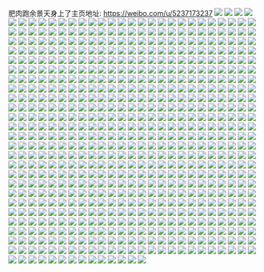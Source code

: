 肥肉跑余景天身上了主页地址: https://weibo.com/u/5237173237 
![](https://wx4.sinaimg.cn/mw2000/005IqE05gy1h962m0ksfaj30n01ds7bf.jpg) 
![](https://wx4.sinaimg.cn/mw2000/005IqE05gy1h95q4abcdwj30n01dse81.jpg) 
![](https://wx4.sinaimg.cn/mw2000/005IqE05gy1h8z5mbhgyzj30us0imdi7.jpg) 
![](https://wx4.sinaimg.cn/mw2000/005IqE05gy1h8z5mavzhej30n01ds41q.jpg) 
![](https://wx4.sinaimg.cn/mw2000/005IqE05gy1h8z5mch5tmj30n01dswia.jpg) 
![](https://wx4.sinaimg.cn/mw2000/005IqE05gy1h8z5mddp4hj30n01dsq70.jpg) 
![](https://wx4.sinaimg.cn/mw2000/005IqE05gy1h8z5mehazcj30n01dsaea.jpg) 
![](https://wx4.sinaimg.cn/mw2000/005IqE05gy1h8z5mfizbdj30n01dsgp7.jpg) 
![](https://wx4.sinaimg.cn/mw2000/005IqE05gy1h8wqgi71gtj30u0140qc7.jpg) 
![](https://wx4.sinaimg.cn/mw2000/005IqE05gy1h8q4qsxu5xj30j40j4abn.jpg) 
![](https://wx4.sinaimg.cn/mw2000/005IqE05gy1h8olam1211j30u019043o.jpg) 
![](https://wx4.sinaimg.cn/mw2000/005IqE05gy1h8olao5l5mj30u0190jxh.jpg) 
![](https://wx4.sinaimg.cn/mw2000/005IqE05gy1h8olamneq1j30u0190442.jpg) 
![](https://wx4.sinaimg.cn/mw2000/005IqE05gy1h8olanf5mdj30u0140dpk.jpg) 
![](https://wx4.sinaimg.cn/mw2000/005IqE05gy1h8old4x06mj31400u0qa3.jpg) 
![](https://wx4.sinaimg.cn/mw2000/005IqE05gy1h8old30malj30u0140wjx.jpg) 
![](https://wx4.sinaimg.cn/mw2000/005IqE05gy1h8old2dhyjj30u0140wl0.jpg) 
![](https://wx4.sinaimg.cn/mw2000/005IqE05gy1h8old3qviij30u0140agf.jpg) 
![](https://wx4.sinaimg.cn/mw2000/005IqE05gy1h7r9lqzg39j30n01dsq9t.jpg) 
![](https://wx4.sinaimg.cn/mw2000/005IqE05gy1h7r9luls2ej30n01dsdmk.jpg) 
![](https://wx4.sinaimg.cn/mw2000/005IqE05gy1h7r9lya5hpj30n01dswld.jpg) 
![](https://wx4.sinaimg.cn/mw2000/005IqE05gy1h7poriaqndj30tu0unjy2.jpg) 
![](https://wx4.sinaimg.cn/mw2000/005IqE05gy1h7amt7phwzj30tz0tzdk6.jpg) 
![](https://wx4.sinaimg.cn/mw2000/005IqE05gy1h7amt8eekaj30u0140dls.jpg) 
![](https://wx4.sinaimg.cn/mw2000/005IqE05gy1h79rz19fhzj31910u0tgy.jpg) 
![](https://wx4.sinaimg.cn/mw2000/005IqE05gy1h79rziqm8cj30u0191n51.jpg) 
![](https://wx4.sinaimg.cn/mw2000/005IqE05gy1h79rzi05ocj30u0191agz.jpg) 
![](https://wx4.sinaimg.cn/mw2000/005IqE05gy1h758qgk460j30fx0ij43j.jpg) 
![](https://wx4.sinaimg.cn/mw2000/005IqE05gy1h6p5q989qwj32bc3344qq.jpg) 
![](https://wx4.sinaimg.cn/mw2000/005IqE05gy1h6p5qbfpnyj32bc334kjo.jpg) 
![](https://wx4.sinaimg.cn/mw2000/005IqE05gy1h6p5qnbfbmj32bc3347wi.jpg) 
![](https://wx4.sinaimg.cn/mw2000/005IqE05gy1h6mrw9l82dj31400u0n3s.jpg) 
![](https://wx4.sinaimg.cn/mw2000/005IqE05gy1h6mrwa8h96j30u0140agr.jpg) 
![](https://wx4.sinaimg.cn/mw2000/005IqE05gy1h6kif518mjj30mz14ktew.jpg) 
![](https://wx4.sinaimg.cn/mw2000/005IqE05gy1h6kigm9w1bj30mz1440z5.jpg) 
![](https://wx4.sinaimg.cn/mw2000/005IqE05gy1h6kik9fe0oj30mi154gsu.jpg) 
![](https://wx4.sinaimg.cn/mw2000/005IqE05gy1h6kie7rdw5j30n016o41d.jpg) 
![](https://wx4.sinaimg.cn/mw2000/005IqE05gy1h6kifu56yqj30mu13mdlx.jpg) 
![](https://wx4.sinaimg.cn/mw2000/005IqE05gy1h6kif3r73oj30n0144tes.jpg) 
![](https://wx4.sinaimg.cn/mw2000/005IqE05gy1h6kifv3nm4j30mz13ztew.jpg) 
![](https://wx4.sinaimg.cn/mw2000/005IqE05gy1h6kif5rvgzj30mx1577ag.jpg) 
![](https://wx4.sinaimg.cn/mw2000/005IqE05gy1h6kif6ytg1j30mz0nr77l.jpg) 
![](https://wx4.sinaimg.cn/mw2000/005IqE05gy1h6kif7mosrj30mz16pgs0.jpg) 
![](https://wx4.sinaimg.cn/mw2000/005IqE05gy1h6jbac5cbnj30u0140gw6.jpg) 
![](https://wx4.sinaimg.cn/mw2000/005IqE05gy1h6jbacrowij30c80jpq61.jpg) 
![](https://wx4.sinaimg.cn/mw2000/005IqE05gy1h61qi6l1h6j30u0140dmm.jpg) 
![](https://wx4.sinaimg.cn/mw2000/005IqE05gy1h61qi8igp6j30u0140wpq.jpg) 
![](https://wx4.sinaimg.cn/mw2000/005IqE05gy1h61qi5yd8jj30u01407fr.jpg) 
![](https://wx4.sinaimg.cn/mw2000/005IqE05gy1h61qi7a30bj30u01407bo.jpg) 
![](https://wx4.sinaimg.cn/mw2000/005IqE05gy1h61qi7pkyvj30g50liq4s.jpg) 
![](https://wx4.sinaimg.cn/mw2000/005IqE05gy1h61qi9ccrwj30u0140wr8.jpg) 
![](https://wx4.sinaimg.cn/mw2000/005IqE05gy1h4bjo549mlj32c0340b2b.jpg) 
![](https://wx4.sinaimg.cn/mw2000/005IqE05gy1h4bjo8t9kgj33402c0u0z.jpg) 
![](https://wx4.sinaimg.cn/mw2000/005IqE05gy1h4bjoc5arfj31sc2dskjl.jpg) 
![](https://wx4.sinaimg.cn/mw2000/005IqE05gy1h4bjogwpmij32c033zkjo.jpg) 
![](https://wx4.sinaimg.cn/mw2000/005IqE05gy1h4bjok57udj32c0340x6q.jpg) 
![](https://wx4.sinaimg.cn/mw2000/005IqE05gy1h4bk5vq0crj31kw2dehdw.jpg) 
![](https://wx4.sinaimg.cn/mw2000/005IqE05gy1h4bk6a28u8j31sc2ds7wi.jpg) 
![](https://wx4.sinaimg.cn/mw2000/005IqE05gy1h4bk6h7c1ej31be0zkqav.jpg) 
![](https://wx4.sinaimg.cn/mw2000/005IqE05gy1h4bk6hui39j31be0zkq6r.jpg) 
![](https://wx4.sinaimg.cn/mw2000/005IqE05gy1h4bk6jz29vj31be0zkk27.jpg) 
![](https://wx4.sinaimg.cn/mw2000/005IqE05gy1h44i8uwcgfj31qr35shdv.jpg) 
![](https://wx4.sinaimg.cn/mw2000/005IqE05gy1h44i8ymfnej32c0340u0y.jpg) 
![](https://wx4.sinaimg.cn/mw2000/005IqE05gy1h3xq6pezr2j30u0140qbp.jpg) 
![](https://wx4.sinaimg.cn/mw2000/005IqE05gy1h3x5qi1ik8j30n01ds7c7.jpg) 
![](https://wx4.sinaimg.cn/mw2000/005IqE05gy1h3lpnuovjsj30u01407dv.jpg) 
![](https://wx4.sinaimg.cn/mw2000/005IqE05gy1h3lpli4dlcj30u00u0qah.jpg) 
![](https://wx4.sinaimg.cn/mw2000/005IqE05gy1h3lnrlmurnj31400u0gyo.jpg) 
![](https://wx4.sinaimg.cn/mw2000/005IqE05gy1h3h3h627xjj30u0140al4.jpg) 
![](https://wx4.sinaimg.cn/mw2000/005IqE05gy1h1gn01bm5sj30u0140qbf.jpg) 
![](https://wx4.sinaimg.cn/mw2000/005IqE05gy1h1c0s0mzacj30u0190tki.jpg) 
![](https://wx4.sinaimg.cn/mw2000/005IqE05gy1gzu3mbi3joj30u0190jyw.jpg) 
![](https://wx4.sinaimg.cn/mw2000/005IqE05gy1gzu3mcca4oj30u0190wn6.jpg) 
![](https://wx4.sinaimg.cn/mw2000/005IqE05gy1gzohj3hjcfj30u0140wmh.jpg) 
![](https://wx4.sinaimg.cn/mw2000/005IqE05gy1gzk95uznyaj30u0140k4z.jpg) 
![](https://wx4.sinaimg.cn/mw2000/005IqE05gy1gzk95svaocj30u01407ad.jpg) 
![](https://wx4.sinaimg.cn/mw2000/005IqE05gy1gzk95wc9cxj30u014016m.jpg) 
![](https://wx4.sinaimg.cn/mw2000/005IqE05gy1gzk95y4704j30u0140k7c.jpg) 
![](https://wx4.sinaimg.cn/mw2000/005IqE05gy1gxqii6jrdyj30u01hc11d.jpg) 
![](https://wx4.sinaimg.cn/mw2000/005IqE05gy1gxqihkxm74j30u01hctfd.jpg) 
![](https://wx4.sinaimg.cn/mw2000/005IqE05gy1gxqihk1aaoj30u00u0gob.jpg) 
![](https://wx4.sinaimg.cn/mw2000/005IqE05gy1gxqihm9fvzj30u00u00yx.jpg) 
![](https://wx4.sinaimg.cn/mw2000/005IqE05gy1gxqihotybxj30u00u0wkq.jpg) 
![](https://wx4.sinaimg.cn/mw2000/005IqE05gy1gxqihq6pu3j30u00u0jxu.jpg) 
![](https://wx4.sinaimg.cn/mw2000/005IqE05gy1gxqii29ywvj30u00u044p.jpg) 
![](https://wx4.sinaimg.cn/mw2000/005IqE05gy1gxigzvesyzj318w0u00yq.jpg) 
![](https://wx4.sinaimg.cn/mw2000/005IqE05gy1gxigzuvzimj318w0u00yw.jpg) 
![](https://wx4.sinaimg.cn/mw2000/005IqE05gy1gxih0ti1d0j318w0u079w.jpg) 
![](https://wx4.sinaimg.cn/mw2000/005IqE05gy1gwlmdgrp5jj30u0191jxq.jpg) 
![](https://wx4.sinaimg.cn/mw2000/005IqE05gy1gwlmditn2oj30u0191tg2.jpg) 
![](https://wx4.sinaimg.cn/mw2000/005IqE05gy1gwlmdhuqluj30u01917bx.jpg) 
![](https://wx4.sinaimg.cn/mw2000/005IqE05gy1gwlmdjq7ddj30u0191466.jpg) 
![](https://wx4.sinaimg.cn/mw2000/005IqE05gy1gvpgtbtv5vj60u0140n9r02.jpg) 
![](https://wx4.sinaimg.cn/mw2000/005IqE05gy1gvpgtdjuxkj60pq16uaeh02.jpg) 
![](https://wx4.sinaimg.cn/mw2000/005IqE05gy1gvog8840thj60u01hc47502.jpg) 
![](https://wx4.sinaimg.cn/mw2000/005IqE05gy1gvog87a80vj60u01o048g02.jpg) 
![](https://wx4.sinaimg.cn/mw2000/005IqE05gy1gvir9hy0jzj60u01hdk2d02.jpg) 
![](https://wx4.sinaimg.cn/mw2000/005IqE05gy1gvir9lc7v5j61910u0wn102.jpg) 
![](https://wx4.sinaimg.cn/mw2000/005IqE05gy1gvir9smumsj60u014047d02.jpg) 
![](https://wx4.sinaimg.cn/mw2000/005IqE05gy1gvir9gql9hj60u018wtg502.jpg) 
![](https://wx4.sinaimg.cn/mw2000/005IqE05gy1gvir9mcwuqj618w0u044z02.jpg) 
![](https://wx4.sinaimg.cn/mw2000/005IqE05gy1gvir9rtgc7j618w0u0k0j02.jpg) 
![](https://wx4.sinaimg.cn/mw2000/005IqE05gy1gvir9iuho4j60sg120jz402.jpg) 
![](https://wx4.sinaimg.cn/mw2000/005IqE05gy1gvir9pl7b2j60u018wn5702.jpg) 
![](https://wx4.sinaimg.cn/mw2000/005IqE05gy1gvir9onl1vj60tx18w46h02.jpg) 
![](https://wx4.sinaimg.cn/mw2000/005IqE05gy1gvir9jw54mj618w0u0gs802.jpg) 
![](https://wx4.sinaimg.cn/mw2000/005IqE05gy1gvir9qdpnnj60u0140do402.jpg) 
![](https://wx4.sinaimg.cn/mw2000/005IqE05gy1gvirakgm4mj60u0140guh02.jpg) 
![](https://wx4.sinaimg.cn/mw2000/005IqE05gy1gvg9ifub1uj60u01080y402.jpg) 
![](https://wx4.sinaimg.cn/mw2000/005IqE05gy1gvg9jnhkh5j60u00u0qad02.jpg) 
![](https://wx4.sinaimg.cn/mw2000/005IqE05gy1gvg9joni79j60u0140gzd02.jpg) 
![](https://wx4.sinaimg.cn/mw2000/005IqE05gy1gvg9kw3srjj60u00u00zs02.jpg) 
![](https://wx4.sinaimg.cn/mw2000/005IqE05gy1gvg9ls1eb0j60u01gmn5002.jpg) 
![](https://wx4.sinaimg.cn/mw2000/005IqE05gy1gvg9lrdwkhj60u00u011j02.jpg) 
![](https://wx4.sinaimg.cn/mw2000/005IqE05gy1gvg9lt38goj60u00u0k2402.jpg) 
![](https://wx4.sinaimg.cn/mw2000/005IqE05gy1gvg9mkvi6nj60u0140k1e02.jpg) 
![](https://wx4.sinaimg.cn/mw2000/005IqE05gy1gvg9mlu2zyj60u0140jx802.jpg) 
![](https://wx4.sinaimg.cn/mw2000/005IqE05gy1gvg9mmohbij60u0140dqk02.jpg) 
![](https://wx4.sinaimg.cn/mw2000/005IqE05gy1gvg9mo07mmj60u01404b102.jpg) 
![](https://wx4.sinaimg.cn/mw2000/005IqE05gy1gvg9mpggqpj60u0140tk402.jpg) 
![](https://wx4.sinaimg.cn/mw2000/005IqE05gy1gvbli32qhij60u01407en02.jpg) 
![](https://wx4.sinaimg.cn/mw2000/005IqE05gy1gvbli3m0x1j60u0140qdt02.jpg) 
![](https://wx4.sinaimg.cn/mw2000/005IqE05ly1gv4vorzvtij62c02c0u0x02.jpg) 
![](https://wx4.sinaimg.cn/mw2000/005IqE05ly1gv4vouernqj62c02c01ky02.jpg) 
![](https://wx4.sinaimg.cn/mw2000/005IqE05ly1gv4von48ycj31sc1schdt.jpg) 
![](https://wx4.sinaimg.cn/mw2000/005IqE05ly1guzs193rplj61sc2b31ky02.jpg) 
![](https://wx4.sinaimg.cn/mw2000/005IqE05ly1guzs16jhdaj63402c07wj02.jpg) 
![](https://wx4.sinaimg.cn/mw2000/005IqE05gy1guwrqohw6aj60u013ygs502.jpg) 
![](https://wx4.sinaimg.cn/mw2000/005IqE05gy1guwrqp6x3wj60u0140n5t02.jpg) 
![](https://wx4.sinaimg.cn/mw2000/005IqE05gy1guwrqpyd9qj60u014046f02.jpg) 
![](https://wx4.sinaimg.cn/mw2000/005IqE05gy1guwrqqnfpfj60u014046602.jpg) 
![](https://wx4.sinaimg.cn/mw2000/005IqE05gy1guwrqrhjj5j60u01407eq02.jpg) 
![](https://wx4.sinaimg.cn/mw2000/005IqE05gy1guwrqs3oxxj60u016kq9w02.jpg) 
![](https://wx4.sinaimg.cn/mw2000/005IqE05gy1guwrqsunb3j60u0140wl402.jpg) 
![](https://wx4.sinaimg.cn/mw2000/005IqE05gy1guwrqv1k0qj60u0140ahe02.jpg) 
![](https://wx4.sinaimg.cn/mw2000/005IqE05gy1guwrw1zwn2j60u014045h02.jpg) 
![](https://wx4.sinaimg.cn/mw2000/005IqE05gy1gutcizmrujj60u0140dm802.jpg) 
![](https://wx4.sinaimg.cn/mw2000/005IqE05gy1gutcj0pfkmj60u010mai302.jpg) 
![](https://wx4.sinaimg.cn/mw2000/005IqE05gy1gutcj3dukoj60u019011n02.jpg) 
![](https://wx4.sinaimg.cn/mw2000/005IqE05gy1gue8fv1p9mj60mi0u0q7202.jpg) 
![](https://wx4.sinaimg.cn/mw2000/005IqE05gy1gue8gqg4o6j60n01dsgrp02.jpg) 
![](https://wx4.sinaimg.cn/mw2000/005IqE05gy1gue8gr2i2lj60u014045102.jpg) 
![](https://wx4.sinaimg.cn/mw2000/005IqE05gy1gue8gruk8fj60u00u0tit02.jpg) 
![](https://wx4.sinaimg.cn/mw2000/005IqE05gy1gue8h2jygoj60u0140jvu02.jpg) 
![](https://wx4.sinaimg.cn/mw2000/005IqE05gy1gue8i9kfqaj60u00u0n4h02.jpg) 
![](https://wx4.sinaimg.cn/mw2000/005IqE05gy1gue8kbuqwfj60mi0u078q02.jpg) 
![](https://wx4.sinaimg.cn/mw2000/005IqE05gy1gue8lzbxw3j60n01ds43h02.jpg) 
![](https://wx4.sinaimg.cn/mw2000/005IqE05gy1gue8jpr80kj60u0140n6902.jpg) 
![](https://wx4.sinaimg.cn/mw2000/005IqE05gy1gu1wpevjvzj60u01heqa702.jpg) 
![](https://wx4.sinaimg.cn/mw2000/005IqE05gy1gu1wpblo58j60u01hc7bv02.jpg) 
![](https://wx4.sinaimg.cn/mw2000/005IqE05gy1gu1wpdx466j60u01hejy502.jpg) 
![](https://wx4.sinaimg.cn/mw2000/005IqE05gy1gu1wteil4gj60u014046902.jpg) 
![](https://wx4.sinaimg.cn/mw2000/005IqE05gy1gu1wpaknoyj60u014046a02.jpg) 
![](https://wx4.sinaimg.cn/mw2000/005IqE05gy1gu1wpgyz99j60u0140jzu02.jpg) 
![](https://wx4.sinaimg.cn/mw2000/005IqE05gy1gu1wpfvhogj60u0140gts02.jpg) 
![](https://wx4.sinaimg.cn/mw2000/005IqE05gy1gu1wr4sypqj60u01hc7ah02.jpg) 
![](https://wx4.sinaimg.cn/mw2000/005IqE05gy1gu1wr657qwj60u014014c02.jpg) 
![](https://wx4.sinaimg.cn/mw2000/005IqE05gy1gu0ysh1ipej60u0140wk002.jpg) 
![](https://wx4.sinaimg.cn/mw2000/005IqE05gy1gu0ysi71mij60u0140wpg02.jpg) 
![](https://wx4.sinaimg.cn/mw2000/005IqE05gy1gu0ysf7cklj60u0140wk202.jpg) 
![](https://wx4.sinaimg.cn/mw2000/005IqE05gy1gu0ysj6vujj61400u0dm102.jpg) 
![](https://wx4.sinaimg.cn/mw2000/005IqE05gy1gu0yskd1vlj60u00u0wlv02.jpg) 
![](https://wx4.sinaimg.cn/mw2000/005IqE05gy1gu0ysl95dzj60u00u011w02.jpg) 
![](https://wx4.sinaimg.cn/mw2000/005IqE05gy1gu0ysmnjkbj60u00u0qdl02.jpg) 
![](https://wx4.sinaimg.cn/mw2000/005IqE05gy1gu0ysngw5fj60u00u0tdx02.jpg) 
![](https://wx4.sinaimg.cn/mw2000/005IqE05gy1gu0ysoghkij60u00u0wp602.jpg) 
![](https://wx4.sinaimg.cn/mw2000/005IqE05gy1gu0yspt82pj60u00u010c02.jpg) 
![](https://wx4.sinaimg.cn/mw2000/005IqE05gy1gu0ysqn2k2j60u0140jys02.jpg) 
![](https://wx4.sinaimg.cn/mw2000/005IqE05ly1gtorhq8151j60u00u0gs102.jpg) 
![](https://wx4.sinaimg.cn/mw2000/005IqE05ly1gtorhorwuyj611e0u0n5v02.jpg) 
![](https://wx4.sinaimg.cn/mw2000/005IqE05ly1gtorhtbc0hj60u00w8q6q02.jpg) 
![](https://wx4.sinaimg.cn/mw2000/005IqE05ly1gtorpgx1p0j30u013ywqh.jpg) 
![](https://wx4.sinaimg.cn/mw2000/005IqE05ly1gtorhluu6nj30u00xdjvi.jpg) 
![](https://wx4.sinaimg.cn/mw2000/005IqE05ly1gtorizff8oj60u0140tg202.jpg) 
![](https://wx4.sinaimg.cn/mw2000/005IqE05ly1gtorj0f3lzj60u30u078z02.jpg) 
![](https://wx4.sinaimg.cn/mw2000/005IqE05ly1gtorxcgcfqj60n011ejuc02.jpg) 
![](https://wx4.sinaimg.cn/mw2000/005IqE05ly1gtorxw2ghrj30u01404bl.jpg) 
![](https://wx4.sinaimg.cn/mw2000/005IqE05ly1gtorj1vhraj30u01hcgvt.jpg) 
![](https://wx4.sinaimg.cn/mw2000/005IqE05ly1gtorj54l0sj61400u047302.jpg) 
![](https://wx4.sinaimg.cn/mw2000/005IqE05ly1gtorxc1r5dj60u01fq4ac02.jpg) 
![](https://wx4.sinaimg.cn/mw2000/005IqE05ly1gtorhnjl5fj60u013y49d02.jpg) 
![](https://wx4.sinaimg.cn/mw2000/005IqE05ly1gtorwnt98ij60u013y7fw02.jpg) 
![](https://wx4.sinaimg.cn/mw2000/005IqE05ly1gtj4js1ydcj30u0191tij.jpg) 
![](https://wx4.sinaimg.cn/mw2000/005IqE05ly1gtj4jqunqoj30u0191thh.jpg) 
![](https://wx4.sinaimg.cn/mw2000/005IqE05ly1gtj4jyfuk1j30u019147r.jpg) 
![](https://wx4.sinaimg.cn/mw2000/005IqE05ly1gtj4jpb0ryj30u0191wnt.jpg) 
![](https://wx4.sinaimg.cn/mw2000/005IqE05ly1gtj4jpvbs5j30u0191488.jpg) 
![](https://wx4.sinaimg.cn/mw2000/005IqE05ly1gtj4jqa3bhj30u019112k.jpg) 
![](https://wx4.sinaimg.cn/mw2000/005IqE05ly1gtj4jtnz3wj30u019gdq9.jpg) 
![](https://wx4.sinaimg.cn/mw2000/005IqE05ly1gtj4jvsngzj30sg3k11kx.jpg) 
![](https://wx4.sinaimg.cn/mw2000/005IqE05ly1gtj4jwm33yj30u0191dpf.jpg) 
![](https://wx4.sinaimg.cn/mw2000/005IqE05ly1gtj4jogq18j30u019111q.jpg) 
![](https://wx4.sinaimg.cn/mw2000/005IqE05ly1gtj4jy1p8pj30u0191wnt.jpg) 
![](https://wx4.sinaimg.cn/mw2000/005IqE05ly1gtj4jxcd39j30u0191ahx.jpg) 
![](https://wx4.sinaimg.cn/mw2000/005IqE05ly1gtj1mg00ntj30u014047r.jpg) 
![](https://wx4.sinaimg.cn/mw2000/005IqE05ly1gtj1mgbbwuj31400u0go9.jpg) 
![](https://wx4.sinaimg.cn/mw2000/005IqE05ly1gtj1jfhozpj30u00u0jwq.jpg) 
![](https://wx4.sinaimg.cn/mw2000/005IqE05ly1gtj1jfzi7ij30u0140n9m.jpg) 
![](https://wx4.sinaimg.cn/mw2000/005IqE05ly1gtj1mgjvlkj30mi0u0dmf.jpg) 
![](https://wx4.sinaimg.cn/mw2000/005IqE05ly1gtj1jdemrej30u014049t.jpg) 
![](https://wx4.sinaimg.cn/mw2000/005IqE05ly1gtj1mgvsmej30u0140n85.jpg) 
![](https://wx4.sinaimg.cn/mw2000/005IqE05ly1gtj1melyvkj30u0140157.jpg) 
![](https://wx4.sinaimg.cn/mw2000/005IqE05ly1gtj1mhhorsj30mi0u0grn.jpg) 
![](https://wx4.sinaimg.cn/mw2000/005IqE05ly1gtd5vrsnw2j30n016143f.jpg) 
![](https://wx4.sinaimg.cn/mw2000/005IqE05ly1gt9rmiqob9j30sg0w046r.jpg) 
![](https://wx4.sinaimg.cn/mw2000/005IqE05ly1gt9rmnsudtj32c02c0npe.jpg) 
![](https://wx4.sinaimg.cn/mw2000/005IqE05ly1gt9rmuu8lxj32c02c0kjn.jpg) 
![](https://wx4.sinaimg.cn/mw2000/005IqE05ly1gt9rn100v9j32c02c0kjm.jpg) 
![](https://wx4.sinaimg.cn/mw2000/005IqE05ly1gt9rn87gsoj32c02c0kjm.jpg) 
![](https://wx4.sinaimg.cn/mw2000/005IqE05ly1gt9rng41xpj32c02c0x6q.jpg) 
![](https://wx4.sinaimg.cn/mw2000/005IqE05ly1gt9rnht8jbj62c03407wi02.jpg) 
![](https://wx4.sinaimg.cn/mw2000/005IqE05ly1gt9rnjqf9rj32c02c07wi.jpg) 
![](https://wx4.sinaimg.cn/mw2000/005IqE05ly1gt9rnkwgpdj32c02c01kx.jpg) 
![](https://wx4.sinaimg.cn/mw2000/005IqE05ly1gt7h1smnfzj323u34ce82.jpg) 
![](https://wx4.sinaimg.cn/mw2000/005IqE05ly1gt7h22tuysj323u35snpe.jpg) 
![](https://wx4.sinaimg.cn/mw2000/005IqE05ly1gt7h1lu9fwj323u35skjm.jpg) 
![](https://wx4.sinaimg.cn/mw2000/005IqE05gy1gt41tbml1hj31hc0u0gzb.jpg) 
![](https://wx4.sinaimg.cn/mw2000/005IqE05gy1gt41tcl3pfj31400u0n46.jpg) 
![](https://wx4.sinaimg.cn/mw2000/005IqE05gy1gt41tdv2bzj30u0140qdk.jpg) 
![](https://wx4.sinaimg.cn/mw2000/005IqE05gy1gt41ta7al7j31hc0u0h0s.jpg) 
![](https://wx4.sinaimg.cn/mw2000/005IqE05gy1gt41tesu3aj30u00u045x.jpg) 
![](https://wx4.sinaimg.cn/mw2000/005IqE05gy1gt41tg82ooj31hc0u0gy8.jpg) 
![](https://wx4.sinaimg.cn/mw2000/005IqE05gy1gt41th5c2kj30u0140jxn.jpg) 
![](https://wx4.sinaimg.cn/mw2000/005IqE05gy1gt41tkcjb6j31400u0tlc.jpg) 
![](https://wx4.sinaimg.cn/mw2000/005IqE05gy1gt41tlurw9j31400u0h3t.jpg) 
![](https://wx4.sinaimg.cn/mw2000/005IqE05gy1gt41tncnudj30u0140jy0.jpg) 
![](https://wx4.sinaimg.cn/mw2000/005IqE05gy1gt41to5t63j30u0140aj9.jpg) 
![](https://wx4.sinaimg.cn/mw2000/005IqE05gy1gt41trbsl4j30u0140dn7.jpg) 
![](https://wx4.sinaimg.cn/mw2000/005IqE05ly1gswktbki13j323u35sx6r.jpg) 
![](https://wx4.sinaimg.cn/mw2000/005IqE05ly1gsumy4v6vdj323u35se84.jpg) 
![](https://wx4.sinaimg.cn/mw2000/005IqE05ly1gsumq39wrpj323u35skjm.jpg) 
![](https://wx4.sinaimg.cn/mw2000/005IqE05ly1gsumt4jw62j323u35sb2d.jpg) 
![](https://wx4.sinaimg.cn/mw2000/005IqE05ly1gsumtrytsyj323u322x6r.jpg) 
![](https://wx4.sinaimg.cn/mw2000/005IqE05ly1gsums9zzoqj335s23uhdx.jpg) 
![](https://wx4.sinaimg.cn/mw2000/005IqE05ly1gsumz2kdp3j323u35snpf.jpg) 
![](https://wx4.sinaimg.cn/mw2000/005IqE05ly1gsumzzm0iqj333w22ekjn.jpg) 
![](https://wx4.sinaimg.cn/mw2000/005IqE05ly1gsumr90sbij335s23u1l3.jpg) 
![](https://wx4.sinaimg.cn/mw2000/005IqE05ly1gsun0oos2qj323u2quu0y.jpg) 
![](https://wx4.sinaimg.cn/mw2000/005IqE05ly1gsak6qrkhjj30u01jkamx.jpg) 
![](https://wx4.sinaimg.cn/mw2000/005IqE05ly1gsak83e37pj30u0191gqu.jpg) 
![](https://wx4.sinaimg.cn/mw2000/005IqE05gy1grubo59xyzj30u0140tfx.jpg) 
![](https://wx4.sinaimg.cn/mw2000/005IqE05gy1grubo5y5lhj30u0140106.jpg) 
![](https://wx4.sinaimg.cn/mw2000/005IqE05gy1grubo4hiiyj30u0140tff.jpg) 
![](https://wx4.sinaimg.cn/mw2000/005IqE05gy1grubo6lczaj30u00vx7be.jpg) 
![](https://wx4.sinaimg.cn/mw2000/005IqE05gy1grubrekxytj30u0140ap5.jpg) 
![](https://wx4.sinaimg.cn/mw2000/005IqE05gy1grubrcdho1j30u01404f8.jpg) 
![](https://wx4.sinaimg.cn/mw2000/005IqE05gy1grubrdhadnj30u0140dyk.jpg) 
![](https://wx4.sinaimg.cn/mw2000/005IqE05gy1grubqzfba3j30u0140dob.jpg) 
![](https://wx4.sinaimg.cn/mw2000/005IqE05gy1grubr1bltnj31400u0drb.jpg) 
![](https://wx4.sinaimg.cn/mw2000/005IqE05gy1grubpavobzj30u00v1jxu.jpg) 
![](https://wx4.sinaimg.cn/mw2000/005IqE05gy1grubr0dwucj30u0140qdh.jpg) 
![](https://wx4.sinaimg.cn/mw2000/005IqE05gy1grsn61tmywj30z60u0gvh.jpg) 
![](https://wx4.sinaimg.cn/mw2000/005IqE05gy1grsn5z54vlj30u00u0n5u.jpg) 
![](https://wx4.sinaimg.cn/mw2000/005IqE05gy1grsn5zyq5fj30u0140dr6.jpg) 
![](https://wx4.sinaimg.cn/mw2000/005IqE05gy1grsn60x9m5j31400u0k5u.jpg) 
![](https://wx4.sinaimg.cn/mw2000/005IqE05gy1gre4gvpem2j31400u07d3.jpg) 
![](https://wx4.sinaimg.cn/mw2000/005IqE05gy1gre4gw5ns0j31400u0aej.jpg) 
![](https://wx4.sinaimg.cn/mw2000/005IqE05gy1gre4gwmj5pj31400u049a.jpg) 
![](https://wx4.sinaimg.cn/mw2000/005IqE05gy1gre4j4s0jrj31400u011w.jpg) 
![](https://wx4.sinaimg.cn/mw2000/005IqE05gy1gre4j3sxynj30u00u0dnx.jpg) 
![](https://wx4.sinaimg.cn/mw2000/005IqE05gy1gre4j4dblnj61400u0tix02.jpg) 
![](https://wx4.sinaimg.cn/mw2000/005IqE05gy1gre4j3bwkaj61400u0qax02.jpg) 
![](https://wx4.sinaimg.cn/mw2000/005IqE05gy1gre4jvnh5bj31400u0qdl.jpg) 
![](https://wx4.sinaimg.cn/mw2000/005IqE05gy1gre4j1v81uj61400u0jzo02.jpg) 
![](https://wx4.sinaimg.cn/mw2000/005IqE05gy1gr3mk8pzhbj30u00u0n9j.jpg) 
![](https://wx4.sinaimg.cn/mw2000/005IqE05gy1gr3mkaq7uwj30u00u0qd2.jpg) 
![](https://wx4.sinaimg.cn/mw2000/005IqE05gy1gr3mkncnefj30u00u07e2.jpg) 
![](https://wx4.sinaimg.cn/mw2000/005IqE05gy1gr3mkq6qwvj30u01hck5f.jpg) 
![](https://wx4.sinaimg.cn/mw2000/005IqE05gy1gr3mm1jcpcj30u00u0gun.jpg) 
![](https://wx4.sinaimg.cn/mw2000/005IqE05gy1gr3mkl8bm0j30u00u0als.jpg) 
![](https://wx4.sinaimg.cn/mw2000/005IqE05gy1gr3mkgj2hgj30u00u0ti1.jpg) 
![](https://wx4.sinaimg.cn/mw2000/005IqE05gy1gr3mkjraoyj30u00u0qb0.jpg) 
![](https://wx4.sinaimg.cn/mw2000/005IqE05gy1gr3mkhzk6rj30u00u0tk0.jpg) 
![](https://wx4.sinaimg.cn/mw2000/005IqE05gy1gqthqftbx8j30u01404a9.jpg) 
![](https://wx4.sinaimg.cn/mw2000/005IqE05gy1gqthqgbk3tj30rs0rsq4v.jpg) 
![](https://wx4.sinaimg.cn/mw2000/005IqE05gy1gqthqhbqlsj30u0140482.jpg) 
![](https://wx4.sinaimg.cn/mw2000/005IqE05gy1gqthqi9s7uj30u0140n3a.jpg) 
![](https://wx4.sinaimg.cn/mw2000/005IqE05gy1gqthqit9d2j30tc0mswgm.jpg) 
![](https://wx4.sinaimg.cn/mw2000/005IqE05gy1gqthqjnwbtj30pk0j6gpo.jpg) 
![](https://wx4.sinaimg.cn/mw2000/005IqE05gy1gqthqkt6kxj30u0140jzg.jpg) 
![](https://wx4.sinaimg.cn/mw2000/005IqE05gy1gqtj00ihjbj30n01dsneo.jpg) 
![](https://wx4.sinaimg.cn/mw2000/005IqE05gy1gqtizgo9b7j30u0140476.jpg) 
![](https://wx4.sinaimg.cn/mw2000/005IqE05gy1gqq6r1ydlpj30u01ivqm1.jpg) 
![](https://wx4.sinaimg.cn/mw2000/005IqE05gy1gqq6r03t2mj30u00u0tgv.jpg) 
![](https://wx4.sinaimg.cn/mw2000/005IqE05gy1gqq6qvitp3j30u00u0qau.jpg) 
![](https://wx4.sinaimg.cn/mw2000/005IqE05gy1gqq6qxc8m5j30u00u0jzb.jpg) 
![](https://wx4.sinaimg.cn/mw2000/005IqE05gy1gqq6qtnyzdj30u00u011f.jpg) 
![](https://wx4.sinaimg.cn/mw2000/005IqE05gy1gqq6que7s1j30u00u0k09.jpg) 
![](https://wx4.sinaimg.cn/mw2000/005IqE05gy1gqq6qy9clhj30u00u079y.jpg) 
![](https://wx4.sinaimg.cn/mw2000/005IqE05gy1gqq6r32penj31400u0k2m.jpg) 
![](https://wx4.sinaimg.cn/mw2000/005IqE05gy1gqq6s6yyrij31400u0gwa.jpg) 
![](https://wx4.sinaimg.cn/mw2000/005IqE05gy1gqmgyd7kdxj30u0140453.jpg) 
![](https://wx4.sinaimg.cn/mw2000/005IqE05gy1gqkbp92ek0j30u00zrtkf.jpg) 
![](https://wx4.sinaimg.cn/mw2000/005IqE05gy1gqkbqlcqz0j31400u0wpi.jpg) 
![](https://wx4.sinaimg.cn/mw2000/005IqE05gy1gqkbqmw9zmj30u00u0al3.jpg) 
![](https://wx4.sinaimg.cn/mw2000/005IqE05gy1gqkbsbfquuj30u0140gx6.jpg) 
![](https://wx4.sinaimg.cn/mw2000/005IqE05gy1gqkbpkm9wbj30u00u0wi8.jpg) 
![](https://wx4.sinaimg.cn/mw2000/005IqE05gy1gqkbozg5gdj30u00u0k1a.jpg) 
![](https://wx4.sinaimg.cn/mw2000/005IqE05gy1gqkbrx9nupj31400u0gx8.jpg) 
![](https://wx4.sinaimg.cn/mw2000/005IqE05gy1gqkbp21hf4j30u00u0na8.jpg) 
![](https://wx4.sinaimg.cn/mw2000/005IqE05gy1gqkbp378qmj30u00u0n9d.jpg) 
![](https://wx4.sinaimg.cn/mw2000/005IqE05gy1gpsyzhfue1j30jm13o44t.jpg) 
![](https://wx4.sinaimg.cn/mw2000/005IqE05gy1gpsz0571h3j30je0z2794.jpg) 
![](https://wx4.sinaimg.cn/mw2000/005IqE05gy1gpr65g32nkj30u0191nba.jpg) 
![](https://wx4.sinaimg.cn/mw2000/005IqE05gy1gpr65de9q5j30u0170aup.jpg) 
![](https://wx4.sinaimg.cn/mw2000/005IqE05gy1gpr65epnu9j30u0191tmx.jpg) 
![](https://wx4.sinaimg.cn/mw2000/005IqE05gy1gpr658337aj31910u0dwf.jpg) 
![](https://wx4.sinaimg.cn/mw2000/005IqE05gy1gpr659pxrpj31910u0h2s.jpg) 
![](https://wx4.sinaimg.cn/mw2000/005IqE05gy1gpr65bjgsyj31910u0tol.jpg) 
![](https://wx4.sinaimg.cn/mw2000/005IqE05gy1gpr2tyqpzlj30n00sl774.jpg) 
![](https://wx4.sinaimg.cn/mw2000/005IqE05gy1gpr2tz4wmzj30n00mjacm.jpg) 
![](https://wx4.sinaimg.cn/mw2000/005IqE05gy1gpp59law93j30mz0rddj6.jpg) 
![](https://wx4.sinaimg.cn/mw2000/005IqE05gy1gpj2q4s83pj30n01dste2.jpg) 
![](https://wx4.sinaimg.cn/mw2000/005IqE05gy1gpj2qlhyobj30n01dsgsk.jpg) 
![](https://wx4.sinaimg.cn/mw2000/005IqE05gy1gpj2rthjhuj30jz0i1mxm.jpg) 
![](https://wx4.sinaimg.cn/mw2000/005IqE05gy1gpezq94l4aj30n00vz43g.jpg) 
![](https://wx4.sinaimg.cn/mw2000/005IqE05gy1gpezrpzmhmj30u01hcqau.jpg) 
![](https://wx4.sinaimg.cn/mw2000/005IqE05gy1gpezrn1rryj30u019010g.jpg) 
![](https://wx4.sinaimg.cn/mw2000/005IqE05gy1gpezrnqainj30u019045q.jpg) 
![](https://wx4.sinaimg.cn/mw2000/005IqE05gy1gpezro5q7wj30u0190n77.jpg) 
![](https://wx4.sinaimg.cn/mw2000/005IqE05gy1gpezroq3mdj316z0u0woh.jpg) 
![](https://wx4.sinaimg.cn/mw2000/005IqE05gy1gpezrp3b23j318y0u0wm1.jpg) 
![](https://wx4.sinaimg.cn/mw2000/005IqE05gy1gpezrpi5exj30u017y7dz.jpg) 
![](https://wx4.sinaimg.cn/mw2000/005IqE05gy1gpezrqlyswj30u01904ar.jpg) 
![](https://wx4.sinaimg.cn/mw2000/005IqE05ly1gp6fx828quj31400sg7wh.jpg) 
![](https://wx4.sinaimg.cn/mw2000/005IqE05ly1gp6fxaya4aj30u018zdr5.jpg) 
![](https://wx4.sinaimg.cn/mw2000/005IqE05ly1gp6fxs6844j30mn0rqdkl.jpg) 
![](https://wx4.sinaimg.cn/mw2000/005IqE05ly1gp6fy9y25oj30mz0wnh1j.jpg) 
![](https://wx4.sinaimg.cn/mw2000/005IqE05ly1gp6fyyniv2j30gb0jaq9m.jpg) 
![](https://wx4.sinaimg.cn/mw2000/005IqE05ly1gp6fz4ne95j30go0foab5.jpg) 
![](https://wx4.sinaimg.cn/mw2000/005IqE05ly1gp6fz4gwzij31400u0jvo.jpg) 
![](https://wx4.sinaimg.cn/mw2000/005IqE05ly1gp6fzu135sj30u00u0jub.jpg) 
![](https://wx4.sinaimg.cn/mw2000/005IqE05ly1gp6g0uhhfkj30n01dsdv4.jpg) 
![](https://wx4.sinaimg.cn/mw2000/005IqE05ly1got2s71kxaj30u0140nbw.jpg) 
![](https://wx4.sinaimg.cn/mw2000/005IqE05ly1got2sut6u9j31400u010e.jpg) 
![](https://wx4.sinaimg.cn/mw2000/005IqE05ly1got2s9aszhj30u014017s.jpg) 
![](https://wx4.sinaimg.cn/mw2000/005IqE05ly1got2s5hbfej31400u0tiv.jpg) 
![](https://wx4.sinaimg.cn/mw2000/005IqE05ly1got2sb59wyj30u0140gxb.jpg) 
![](https://wx4.sinaimg.cn/mw2000/005IqE05ly1got2scbb9lj30u00u0qan.jpg) 
![](https://wx4.sinaimg.cn/mw2000/005IqE05ly1got2srnr8ij30u0140gyx.jpg) 
![](https://wx4.sinaimg.cn/mw2000/005IqE05ly1got2stehp2j31400u0tly.jpg) 
![](https://wx4.sinaimg.cn/mw2000/005IqE05ly1got2tbtyv4j30u01sx1kx.jpg) 
![](https://wx4.sinaimg.cn/mw2000/005IqE05ly1go5ipd0v5fj31o0280ttw.jpg) 
![](https://wx4.sinaimg.cn/mw2000/005IqE05ly1go5ipfr0bej31o0280x6p.jpg) 
![](https://wx4.sinaimg.cn/mw2000/005IqE05ly1go5ipcg8onj31o0280qv5.jpg) 
![](https://wx4.sinaimg.cn/mw2000/005IqE05ly1go5ipdyq45j31o0280qv6.jpg) 
![](https://wx4.sinaimg.cn/mw2000/005IqE05ly1go5ipgusotj31o02807wi.jpg) 
![](https://wx4.sinaimg.cn/mw2000/005IqE05ly1go5ipevp3qj31o02807wi.jpg) 
![](https://wx4.sinaimg.cn/mw2000/005IqE05ly1gnpffjfs5qj30u0140qdl.jpg) 
![](https://wx4.sinaimg.cn/mw2000/005IqE05ly1gnm3j8hgndj30u0140thq.jpg) 
![](https://wx4.sinaimg.cn/mw2000/005IqE05ly1gnm3j7vag8j30u0140489.jpg) 
![](https://wx4.sinaimg.cn/mw2000/005IqE05ly1gnm3j96e05j31910u07ib.jpg) 
![](https://wx4.sinaimg.cn/mw2000/005IqE05ly1gnm3j9qcnzj31400u0gut.jpg) 
![](https://wx4.sinaimg.cn/mw2000/005IqE05ly1gnm3ja6lmrj31400u0dow.jpg) 
![](https://wx4.sinaimg.cn/mw2000/005IqE05ly1gnm3kf3ppaj30u0140n8b.jpg) 
![](https://wx4.sinaimg.cn/mw2000/005IqE05ly1gn9fy4wn5oj30u011p45t.jpg) 
![](https://wx4.sinaimg.cn/mw2000/005IqE05ly1gn9fy4fg9dj30u01910zs.jpg) 
![](https://wx4.sinaimg.cn/mw2000/005IqE05ly1gn63ml98o5j32c03401kz.jpg) 
![](https://wx4.sinaimg.cn/mw2000/005IqE05ly1gn63mo9iw3j32c0340hdu.jpg) 
![](https://wx4.sinaimg.cn/mw2000/005IqE05ly1gn63mrn118j32c0340kjm.jpg) 
![](https://wx4.sinaimg.cn/mw2000/005IqE05ly1gn63mtxp0xj32c0340qv5.jpg) 
![](https://wx4.sinaimg.cn/mw2000/005IqE05ly1gn3tfqa8vhj33402c0kjn.jpg) 
![](https://wx4.sinaimg.cn/mw2000/005IqE05ly1gn3tftwc6gj33402c07wj.jpg) 
![](https://wx4.sinaimg.cn/mw2000/005IqE05ly1gn3tfwnczbj32c0340b2b.jpg) 
![](https://wx4.sinaimg.cn/mw2000/005IqE05ly1gn3thq4qwtj33402c04qr.jpg) 
![](https://wx4.sinaimg.cn/mw2000/005IqE05ly1gn3thsyyiyj33402c0kjn.jpg) 
![](https://wx4.sinaimg.cn/mw2000/005IqE05ly1gn3thv3u47j33402c0hdv.jpg) 
![](https://wx4.sinaimg.cn/mw2000/005IqE05ly1gn3tiisauqj32c0340x6q.jpg) 
![](https://wx4.sinaimg.cn/mw2000/005IqE05ly1gn3tip2c7aj32c0340qv6.jpg) 
![](https://wx4.sinaimg.cn/mw2000/005IqE05ly1gn3thy2ap0j32c0340qv6.jpg) 
![](https://wx4.sinaimg.cn/mw2000/005IqE05ly1gn3ti3mcczj32c02c0b2a.jpg) 
![](https://wx4.sinaimg.cn/mw2000/005IqE05ly1gn3tidqu40j33402c0b2c.jpg) 
![](https://wx4.sinaimg.cn/mw2000/005IqE05ly1gn3tji6nfbj32c0340qv6.jpg) 
![](https://wx4.sinaimg.cn/mw2000/005IqE05ly1gmdy2hfk7oj30u018wdte.jpg) 
![](https://wx4.sinaimg.cn/mw2000/005IqE05ly1gmdy2fmlfgj30u018wjzj.jpg) 
![](https://wx4.sinaimg.cn/mw2000/005IqE05ly1gmdy1tnm1oj30u0190487.jpg) 
![](https://wx4.sinaimg.cn/mw2000/005IqE05ly1gmdy26z4azj30u0190tkp.jpg) 
![](https://wx4.sinaimg.cn/mw2000/005IqE05ly1gmdy1p55iyj31900u01bv.jpg) 
![](https://wx4.sinaimg.cn/mw2000/005IqE05ly1gmdy2b8h62j30u0190aiz.jpg) 
![](https://wx4.sinaimg.cn/mw2000/005IqE05ly1gmdy290d31j30u0190tga.jpg) 
![](https://wx4.sinaimg.cn/mw2000/005IqE05ly1gmdy2e40g7j30u0190ni5.jpg) 
![](https://wx4.sinaimg.cn/mw2000/005IqE05ly1gmdy1yv6mnj30u01o01kx.jpg) 
![](https://wx4.sinaimg.cn/mw2000/005IqE05ly1gmdy24hbduj30u01o0qto.jpg) 
![](https://wx4.sinaimg.cn/mw2000/005IqE05ly1gm80iiil19j30u00u0445.jpg) 
![](https://wx4.sinaimg.cn/mw2000/005IqE05ly1gm80ijie13j30u00u0ahy.jpg) 
![](https://wx4.sinaimg.cn/mw2000/005IqE05ly1gm80ik9ghoj30u00u0n2k.jpg) 
![](https://wx4.sinaimg.cn/mw2000/005IqE05ly1gm80iu2du3j30u00u0ahr.jpg) 
![](https://wx4.sinaimg.cn/mw2000/005IqE05ly1gm80jw69o5j31400u0an3.jpg) 
![](https://wx4.sinaimg.cn/mw2000/005IqE05ly1gm80kgtm6fj31400u0wtc.jpg) 
![](https://wx4.sinaimg.cn/mw2000/005IqE05ly1gm0k5bx900j30u0140gu0.jpg) 
![](https://wx4.sinaimg.cn/mw2000/005IqE05ly1gm0k58rjhjj31900u0gxh.jpg) 
![](https://wx4.sinaimg.cn/mw2000/005IqE05ly1gm0k59pqhqj30u00u0n8b.jpg) 
![](https://wx4.sinaimg.cn/mw2000/005IqE05ly1gm0k5b69pfj30u01o0au1.jpg) 
![](https://wx4.sinaimg.cn/mw2000/005IqE05ly1gm0k5cmhh6j30u0190gvn.jpg) 
![](https://wx4.sinaimg.cn/mw2000/005IqE05ly1gm0k6oi4lpj30u00u0qdb.jpg) 
![](https://wx4.sinaimg.cn/mw2000/005IqE05ly1gm0k7gn8ynj31900u0wo3.jpg) 
![](https://wx4.sinaimg.cn/mw2000/005IqE05ly1gm0k6q4zdej31400u0wrc.jpg) 
![](https://wx4.sinaimg.cn/mw2000/005IqE05ly1gm0k6phqy2j31410u015o.jpg) 
![](https://wx4.sinaimg.cn/mw2000/005IqE05ly1gm091blt7wj30u016g162.jpg) 
![](https://wx4.sinaimg.cn/mw2000/005IqE05ly1gm091cedjfj31hc0u0gzl.jpg) 
![](https://wx4.sinaimg.cn/mw2000/005IqE05ly1glsh1npiigj31900u0dq3.jpg) 
![](https://wx4.sinaimg.cn/mw2000/005IqE05ly1glsh1mqo4dj31900u0k16.jpg) 
![](https://wx4.sinaimg.cn/mw2000/005IqE05ly1glsh1ofp4gj31900u0akl.jpg) 
![](https://wx4.sinaimg.cn/mw2000/005IqE05ly1glntzsehn9j30u0190ah9.jpg) 
![](https://wx4.sinaimg.cn/mw2000/005IqE05ly1glntzrw635j30u0190447.jpg) 
![](https://wx4.sinaimg.cn/mw2000/005IqE05ly1glntzt09bwj30u0190tf1.jpg) 
![](https://wx4.sinaimg.cn/mw2000/005IqE05ly1glntzuf45cj30u0190jzg.jpg) 
![](https://wx4.sinaimg.cn/mw2000/005IqE05ly1glntzwa6e2j30tz18tn3s.jpg) 
![](https://wx4.sinaimg.cn/mw2000/005IqE05ly1glntzvkmbcj30u0190jzu.jpg) 
![](https://wx4.sinaimg.cn/mw2000/005IqE05ly1glntzx0o0gj30u0140dna.jpg) 
![](https://wx4.sinaimg.cn/mw2000/005IqE05ly1glntzv08slj30u0190wl1.jpg) 
![](https://wx4.sinaimg.cn/mw2000/005IqE05ly1glnu0p0klyj30u0190aiw.jpg) 
![](https://wx4.sinaimg.cn/mw2000/005IqE05ly1gllhbwnd52j30u00u00yf.jpg) 
![](https://wx4.sinaimg.cn/mw2000/005IqE05ly1gllhby9p6dj30u0140q9l.jpg) 
![](https://wx4.sinaimg.cn/mw2000/005IqE05ly1gllhbvymqij30u00u0dl2.jpg) 
![](https://wx4.sinaimg.cn/mw2000/005IqE05ly1gllhbz5odoj30u00u044n.jpg) 
![](https://wx4.sinaimg.cn/mw2000/005IqE05ly1gllhbzoymxj30u00u00y0.jpg) 
![](https://wx4.sinaimg.cn/mw2000/005IqE05ly1gllhc0pwm0j30u0140dmo.jpg) 
![](https://wx4.sinaimg.cn/mw2000/005IqE05ly1glfmx847mxj31400u013z.jpg) 
![](https://wx4.sinaimg.cn/mw2000/005IqE05ly1glfmx7atefj30u014015x.jpg) 
![](https://wx4.sinaimg.cn/mw2000/005IqE05ly1glfmx90id1j30u01ej4eu.jpg) 
![](https://wx4.sinaimg.cn/mw2000/005IqE05ly1glfmxqog6xj30u010eqgv.jpg) 
![](https://wx4.sinaimg.cn/mw2000/005IqE05ly1glfmxrok2mj30u00u0488.jpg) 
![](https://wx4.sinaimg.cn/mw2000/005IqE05ly1glfmxt3gs6j30u00u0131.jpg) 
![](https://wx4.sinaimg.cn/mw2000/005IqE05ly1gl9he1q41tj30u00u0wmc.jpg) 
![](https://wx4.sinaimg.cn/mw2000/005IqE05ly1gl9he0cju5j30u01407d8.jpg) 
![](https://wx4.sinaimg.cn/mw2000/005IqE05ly1gl9he2rdzcj30u00u0ai4.jpg) 
![](https://wx4.sinaimg.cn/mw2000/005IqE05ly1gl9he4nikgj30u01404b9.jpg) 
![](https://wx4.sinaimg.cn/mw2000/005IqE05ly1gl9hdbpr31j30u0190ail.jpg) 
![](https://wx4.sinaimg.cn/mw2000/005IqE05ly1gl9heqtw07j30u00u0tfr.jpg) 
![](https://wx4.sinaimg.cn/mw2000/005IqE05ly1gl9herpbvcj30u00u0jyo.jpg) 
![](https://wx4.sinaimg.cn/mw2000/005IqE05ly1gl9heutc0lj30u01hctkz.jpg) 
![](https://wx4.sinaimg.cn/mw2000/005IqE05ly1gl9hnyedebj30u00u0nan.jpg) 
![](https://wx4.sinaimg.cn/mw2000/005IqE05ly1gl55gq9wyoj30u00u0dqw.jpg) 
![](https://wx4.sinaimg.cn/mw2000/005IqE05ly1gl55gr285ij30u00u0qgq.jpg) 
![](https://wx4.sinaimg.cn/mw2000/005IqE05ly1gl0ea7mjklj30u00u07dn.jpg) 
![](https://wx4.sinaimg.cn/mw2000/005IqE05ly1gl0ea7869nj30u00x8wnx.jpg) 
![](https://wx4.sinaimg.cn/mw2000/005IqE05ly1gl0ea6ps76j30u00u0aj9.jpg) 
![](https://wx4.sinaimg.cn/mw2000/005IqE05ly1gkaktdxir9j31900u0gut.jpg) 
![](https://wx4.sinaimg.cn/mw2000/005IqE05ly1gk2iiomnuij31900u0ak3.jpg) 
![](https://wx4.sinaimg.cn/mw2000/005IqE05ly1gk2iiqncdnj31900u047j.jpg) 
![](https://wx4.sinaimg.cn/mw2000/005IqE05ly1gk2iisl403j30u0190wxc.jpg) 
![](https://wx4.sinaimg.cn/mw2000/005IqE05ly1gk2iimaodlj31900u048q.jpg) 
![](https://wx4.sinaimg.cn/mw2000/005IqE05ly1gk2iirga1sj30u01401bn.jpg) 
![](https://wx4.sinaimg.cn/mw2000/005IqE05ly1gk2imo1d3pj31900u0to1.jpg) 
![](https://wx4.sinaimg.cn/mw2000/005IqE05ly1gk0mekunfvj30u0140461.jpg) 
![](https://wx4.sinaimg.cn/mw2000/005IqE05ly1gk0mftkgybj30u0140gw8.jpg) 
![](https://wx4.sinaimg.cn/mw2000/005IqE05ly1gk0mgby472j30u0140wuo.jpg) 
![](https://wx4.sinaimg.cn/mw2000/005IqE05ly1gk0mh9yooyj30u0140gur.jpg) 
![](https://wx4.sinaimg.cn/mw2000/005IqE05ly1gk0mhwsr03j31400u0wnx.jpg) 
![](https://wx4.sinaimg.cn/mw2000/005IqE05ly1gk0milgvwuj30u0140wpt.jpg) 
![](https://wx4.sinaimg.cn/mw2000/005IqE05ly1gjr99i8krpj30u014079y.jpg) 
![](https://wx4.sinaimg.cn/mw2000/005IqE05ly1gjr99j30j8j31bc0oujze.jpg) 
![](https://wx4.sinaimg.cn/mw2000/005IqE05ly1gjr99jz4o2j30u00u0wkp.jpg) 
![](https://wx4.sinaimg.cn/mw2000/005IqE05ly1gjr99lwwh6j31900u0as2.jpg) 
![](https://wx4.sinaimg.cn/mw2000/005IqE05ly1gjr99ol466j311y0kl1kx.jpg) 
![](https://wx4.sinaimg.cn/mw2000/005IqE05ly1gjr9ah6t6lj31400u0tic.jpg) 
![](https://wx4.sinaimg.cn/mw2000/005IqE05ly1gjigrmkvekj33406hchdy.jpg) 
![](https://wx4.sinaimg.cn/mw2000/005IqE05ly1gjigrnla2zj30u00u0qsn.jpg) 
![](https://wx4.sinaimg.cn/mw2000/005IqE05ly1gjigrk06k0j31o01o0b29.jpg) 
![](https://wx4.sinaimg.cn/mw2000/005IqE05ly1gjigrotv7lj32c03401kz.jpg) 
![](https://wx4.sinaimg.cn/mw2000/005IqE05ly1gj8lbvujwjj31o01o0e81.jpg) 
![](https://wx4.sinaimg.cn/mw2000/005IqE05ly1gj8lbwiu5hj31o01o01kx.jpg) 
![](https://wx4.sinaimg.cn/mw2000/005IqE05ly1gj8lbx504zj31o01o01kx.jpg) 
![](https://wx4.sinaimg.cn/mw2000/005IqE05ly1gilvlbjfekj30z87lmu0x.jpg) 
![](https://wx4.sinaimg.cn/mw2000/005IqE05ly1gilvlr7009j31w9cn0u1i.jpg) 
![](https://wx4.sinaimg.cn/mw2000/005IqE05ly1gilvm435l5j329icn2x74.jpg) 
![](https://wx4.sinaimg.cn/mw2000/005IqE05ly1gilvmgvdm1j322tcn2x72.jpg) 
![](https://wx4.sinaimg.cn/mw2000/005IqE05ly1gilvmt9repj31vfcmzu1d.jpg) 
![](https://wx4.sinaimg.cn/mw2000/005IqE05ly1gilvn3utcoj31t0cn0e8d.jpg) 
![](https://wx4.sinaimg.cn/mw2000/005IqE05ly1gilvl924l9j320tcn1npq.jpg) 
![](https://wx4.sinaimg.cn/mw2000/005IqE05ly1gilvngiu4hj32hwcn3npr.jpg) 
![](https://wx4.sinaimg.cn/mw2000/005IqE05ly1gilvnmibf4j32c09c07wm.jpg) 
![](https://wx4.sinaimg.cn/mw2000/005IqE05ly1ghbu4liuvhj30u0190ag2.jpg) 
![](https://wx4.sinaimg.cn/mw2000/005IqE05ly1ghbu4lun4kj30u0280k90.jpg) 
![](https://wx4.sinaimg.cn/mw2000/005IqE05ly1ghbu4mtu04j30u00u00vf.jpg) 
![](https://wx4.sinaimg.cn/mw2000/005IqE05ly1ghbu4o4844j30u02czwoo.jpg) 
![](https://wx4.sinaimg.cn/mw2000/005IqE05ly1ghbu55mueij30u02d0kd0.jpg) 
![](https://wx4.sinaimg.cn/mw2000/005IqE05ly1ghbu4pdhuvj31900u0k4m.jpg) 
![](https://wx4.sinaimg.cn/mw2000/005IqE05ly1ghblt9nmvej30u06nz4qq.jpg) 
![](https://wx4.sinaimg.cn/mw2000/005IqE05ly1ghbltaan0dj30u0280tqi.jpg) 
![](https://wx4.sinaimg.cn/mw2000/005IqE05ly1ghbltbfqrij30u014045n.jpg) 
![](https://wx4.sinaimg.cn/mw2000/005IqE05ly1ghblt7qwh9j31400u0do7.jpg) 
![](https://wx4.sinaimg.cn/mw2000/005IqE05ly1ghbltce1ioj31400u0gty.jpg) 
![](https://wx4.sinaimg.cn/mw2000/005IqE05ly1ghbltd6ifmj31400u046m.jpg) 
![](https://wx4.sinaimg.cn/mw2000/005IqE05ly1ghbltasu2gj30u0140drd.jpg) 
![](https://wx4.sinaimg.cn/mw2000/005IqE05ly1ghbltdse5pj31400u0ti9.jpg) 
![](https://wx4.sinaimg.cn/mw2000/005IqE05ly1ghblte50dcj31400u0do9.jpg) 
![](https://wx4.sinaimg.cn/mw2000/005IqE05ly1ghblvp2c9tj30u0140tfa.jpg) 
![](https://wx4.sinaimg.cn/mw2000/005IqE05ly1ghblvnsq7xj30u0140wul.jpg) 
![](https://wx4.sinaimg.cn/mw2000/005IqE05ly1gh34qf5hfqg30b408cq4y.jpg) 
![](https://wx4.sinaimg.cn/mw2000/005IqE05ly1gh34qod09mj30iy0ecdgg.jpg) 
![](https://wx4.sinaimg.cn/mw2000/005IqE05ly1gh34qomembj311w0se78n.jpg) 
![](https://wx4.sinaimg.cn/mw2000/005IqE05ly1gh34qo1m4mj30u01a6mz6.jpg) 
![](https://wx4.sinaimg.cn/mw2000/005IqE05ly1gh10iwusrnj30u00u0qeo.jpg) 
![](https://wx4.sinaimg.cn/mw2000/005IqE05ly1gh10ixhg3tj30u00u010g.jpg) 
![](https://wx4.sinaimg.cn/mw2000/005IqE05ly1gh10iysr66j30u00u0jvb.jpg) 
![](https://wx4.sinaimg.cn/mw2000/005IqE05ly1gh10j00nv1j30u00u0qic.jpg) 
![](https://wx4.sinaimg.cn/mw2000/005IqE05ly1gh10j0zv4tj30u00u018q.jpg) 
![](https://wx4.sinaimg.cn/mw2000/005IqE05ly1gh10j2jrx3j30u00u0alk.jpg) 
![](https://wx4.sinaimg.cn/mw2000/005IqE05ly1gh10j3bq8hj30u00u0n86.jpg) 
![](https://wx4.sinaimg.cn/mw2000/005IqE05ly1gh10j47xzmj30u00umqbs.jpg) 
![](https://wx4.sinaimg.cn/mw2000/005IqE05ly1gh10j4wpafj30u00u014e.jpg) 
![](https://wx4.sinaimg.cn/mw2000/005IqE05ly1gh10j5qz9jj30u00u0wqk.jpg) 
![](https://wx4.sinaimg.cn/mw2000/005IqE05ly1gh10ivw7tdj30u0140nch.jpg) 
![](https://wx4.sinaimg.cn/mw2000/005IqE05ly1gh10j6dh3jj30u00u0473.jpg) 
![](https://wx4.sinaimg.cn/mw2000/005IqE05ly1gguc749xeaj334022ohdv.jpg) 
![](https://wx4.sinaimg.cn/mw2000/005IqE05ly1gguc76zfp8j334022o7wj.jpg) 
![](https://wx4.sinaimg.cn/mw2000/005IqE05ly1gguc70npi7j334022oqv6.jpg) 
![](https://wx4.sinaimg.cn/mw2000/005IqE05ly1gguc7alv11j334022okjn.jpg) 
![](https://wx4.sinaimg.cn/mw2000/005IqE05ly1gguc7cr5wjj334022o7wi.jpg) 
![](https://wx4.sinaimg.cn/mw2000/005IqE05ly1gguc6y81ewj334022o1ky.jpg) 
![](https://wx4.sinaimg.cn/mw2000/005IqE05ly1gguc7eqvuuj334022o7wi.jpg) 
![](https://wx4.sinaimg.cn/mw2000/005IqE05ly1gguc7h2njsj334022ob2a.jpg) 
![](https://wx4.sinaimg.cn/mw2000/005IqE05ly1gguc7iwav5j32c02c0qv5.jpg) 
![](https://wx4.sinaimg.cn/mw2000/005IqE05ly1ggruxrrw72j32c02c0x6r.jpg) 
![](https://wx4.sinaimg.cn/mw2000/005IqE05ly1ggruxtphy1j32c02c0kjm.jpg) 
![](https://wx4.sinaimg.cn/mw2000/005IqE05ly1ggruxzs378j33402c07wk.jpg) 
![](https://wx4.sinaimg.cn/mw2000/005IqE05ly1ggruxpmo35j32c02c0u0y.jpg) 
![](https://wx4.sinaimg.cn/mw2000/005IqE05ly1ggruxw30qaj33402c04qs.jpg) 
![](https://wx4.sinaimg.cn/mw2000/005IqE05ly1ggruy29pcsj33402c0x6q.jpg) 
![](https://wx4.sinaimg.cn/mw2000/005IqE05ly1ggruza5i7cj33402c0u10.jpg) 
![](https://wx4.sinaimg.cn/mw2000/005IqE05ly1ggrv0hgfnbj33402c0x6q.jpg) 
![](https://wx4.sinaimg.cn/mw2000/005IqE05ly1ggrv0j34j7j30zk1ben6t.jpg) 
![](https://wx4.sinaimg.cn/mw2000/005IqE05ly1gdpz3a5tu4j31mc1mch51.jpg) 
![](https://wx4.sinaimg.cn/mw2000/005IqE05ly1gdpz3b8m3yj315o1jknpe.jpg) 
![](https://wx4.sinaimg.cn/mw2000/005IqE05ly1gdpz3bpwwsj32c02c0qv6.jpg) 
![](https://wx4.sinaimg.cn/mw2000/005IqE05ly1gdpz3c2ydgj32c02c01kz.jpg) 
![](https://wx4.sinaimg.cn/mw2000/005IqE05ly1gdpz3blbjpj32c02c0npe.jpg) 
![](https://wx4.sinaimg.cn/mw2000/005IqE05ly1gdpz39sgd7j30u00u0wgy.jpg) 
![](https://wx4.sinaimg.cn/mw2000/005IqE05ly1gdpz39tko6j30u00u076k.jpg) 
![](https://wx4.sinaimg.cn/mw2000/005IqE05ly1gdpz39t9t4j30u0140adx.jpg) 
![](https://wx4.sinaimg.cn/mw2000/005IqE05ly1gdpz3cma9jj32c02c0b2b.jpg) 
![](https://wx4.sinaimg.cn/mw2000/005IqE05ly1gdpz3aueg9j32801o0qv5.jpg) 
![](https://wx4.sinaimg.cn/mw2000/005IqE05ly1gdpz42y6goj31400u0n4d.jpg) 
![](https://wx4.sinaimg.cn/mw2000/005IqE05ly1gdola073h7j30zk0qotlw.jpg) 
![](https://wx4.sinaimg.cn/mw2000/005IqE05ly1gckb7egzarj315o0v97o2.jpg) 
![](https://wx4.sinaimg.cn/mw2000/005IqE05ly1gckb7g02bxj31jk1jk1ky.jpg) 
![](https://wx4.sinaimg.cn/mw2000/005IqE05ly1gckb7gim66j315o1jkqv6.jpg) 
![](https://wx4.sinaimg.cn/mw2000/005IqE05ly1gckb7dhe8fj30k0168jwc.jpg) 
![](https://wx4.sinaimg.cn/mw2000/005IqE05ly1gcea3zhp4fj31sg1sgnpe.jpg) 
![](https://wx4.sinaimg.cn/mw2000/005IqE05ly1gcea3zg4xfj31w01w0u0y.jpg) 
![](https://wx4.sinaimg.cn/mw2000/005IqE05ly1gcea3yf4nfj31w01w01ky.jpg) 
![](https://wx4.sinaimg.cn/mw2000/005IqE05ly1gcea3wd4doj30qo0zk1kx.jpg) 
![](https://wx4.sinaimg.cn/mw2000/005IqE05ly1gcea4mnp9yj32221jkk8h.jpg) 
![](https://wx4.sinaimg.cn/mw2000/005IqE05ly1gcea5dkb5mj317c17cwvk.jpg) 
![](https://wx4.sinaimg.cn/mw2000/005IqE05ly1gbtpnzhdnxj30qm11hdko.jpg) 
![](https://wx4.sinaimg.cn/mw2000/005IqE05ly1gbpfnguqb0j30ma0m8too.jpg) 
![](https://wx4.sinaimg.cn/mw2000/005IqE05ly1gbpfne6uwzj30qo0qotal.jpg) 
![](https://wx4.sinaimg.cn/mw2000/005IqE05ly1gbpfnijr6yj30u00u04by.jpg) 
![](https://wx4.sinaimg.cn/mw2000/005IqE05ly1gbpfneh9bej30u00u0mz8.jpg) 
![](https://wx4.sinaimg.cn/mw2000/005IqE05ly1gbpfnhx96gj30u01904na.jpg) 
![](https://wx4.sinaimg.cn/mw2000/005IqE05ly1gbpfnf5ar0j318h18gh3x.jpg) 
![](https://wx4.sinaimg.cn/mw2000/005IqE05ly1gbpfnfgx4jj30u00u0ac9.jpg) 
![](https://wx4.sinaimg.cn/mw2000/005IqE05ly1gbpfnfuiycj30qo0qo0xz.jpg) 
![](https://wx4.sinaimg.cn/mw2000/005IqE05ly1gbpfng7wj2j30u00u0taz.jpg) 
![](https://wx4.sinaimg.cn/mw2000/005IqE05ly1gb5ojwwmtuj30ku1xgh1r.jpg) 
![](https://wx4.sinaimg.cn/mw2000/005IqE05ly1gb3aibiieej30u02i0tha.jpg) 
![](https://wx4.sinaimg.cn/mw2000/005IqE05ly1gb3ak6uqqij30u00u0tcp.jpg) 
![](https://wx4.sinaimg.cn/mw2000/005IqE05ly1gb3ak7zqamj30u0140aff.jpg) 
![](https://wx4.sinaimg.cn/mw2000/005IqE05ly1gb3ak8jfkjj30qo0zktd5.jpg) 
![](https://wx4.sinaimg.cn/mw2000/005IqE05ly1gapznbenjcj32c03401kx.jpg) 
![](https://wx4.sinaimg.cn/mw2000/005IqE05ly1gapznca0s2j32c02c0x5y.jpg) 
![](https://wx4.sinaimg.cn/mw2000/005IqE05ly1gapzn7oqgxj32c02c01kx.jpg) 
![](https://wx4.sinaimg.cn/mw2000/005IqE05ly1gapiihewzkj31sc1sg1kx.jpg) 
![](https://wx4.sinaimg.cn/mw2000/005IqE05ly1gapiiib6mjj30zk0zhe81.jpg) 
![](https://wx4.sinaimg.cn/mw2000/005IqE05ly1gapiij9zhvj31sg1sc4p3.jpg) 
![](https://wx4.sinaimg.cn/mw2000/005IqE05ly1gapiik9hggj30qo0zkqqb.jpg) 
![](https://wx4.sinaimg.cn/mw2000/005IqE05ly1gapiio1wm8j32c0340npg.jpg) 
![](https://wx4.sinaimg.cn/mw2000/005IqE05ly1g8jvhnmvw8j30u00u07wh.jpg) 
![](https://wx4.sinaimg.cn/mw2000/005IqE05ly1g8jvhk66uqj32c02c0hdt.jpg) 
![](https://wx4.sinaimg.cn/mw2000/005IqE05ly1g8jf9boyz5j30qo0zkag2.jpg) 
![](https://wx4.sinaimg.cn/mw2000/005IqE05ly1g8jf9bx50sj30zk0qojxi.jpg) 
![](https://wx4.sinaimg.cn/mw2000/005IqE05ly1g8jf9b6us8j31151djtid.jpg) 
![](https://wx4.sinaimg.cn/mw2000/005IqE05ly1g8jf9d9ebnj32c03401kx.jpg) 
![](https://wx4.sinaimg.cn/mw2000/005IqE05ly1g8jf9dqko1j30qo0zkn4q.jpg) 
![](https://wx4.sinaimg.cn/mw2000/005IqE05ly1g8jf9e1ue0j30qo0qoth2.jpg) 
![](https://wx4.sinaimg.cn/mw2000/005IqE05ly1g8jf9ecqpqj30qo0qogtl.jpg) 
![](https://wx4.sinaimg.cn/mw2000/005IqE05ly1g8jf9g3o8pj32c0340npd.jpg) 
![](https://wx4.sinaimg.cn/mw2000/005IqE05ly1g8jfalvzgej30qo0qoguj.jpg) 
![](https://wx4.sinaimg.cn/mw2000/005IqE05ly1g6ivlenb5dj33342bckjo.jpg) 
![](https://wx4.sinaimg.cn/mw2000/005IqE05ly1g6ivlh7rt5j33342bcb2b.jpg) 
![](https://wx4.sinaimg.cn/mw2000/005IqE05ly1g6ivlk7jncj33342bc4qs.jpg) 
![](https://wx4.sinaimg.cn/mw2000/005IqE05ly1g6ivllubtfj32bc334x6p.jpg) 
![](https://wx4.sinaimg.cn/mw2000/005IqE05ly1g5xawdfwufj31pm2a4azo.jpg) 
![](https://wx4.sinaimg.cn/mw2000/005IqE05ly1g5xawcjgnzj31ed2slu0x.jpg) 
![](https://wx4.sinaimg.cn/mw2000/005IqE05ly1g5xawegnvvj31eb2sle81.jpg) 
![](https://wx4.sinaimg.cn/mw2000/005IqE05ly1g5o3n0fc67j31w01w0hdt.jpg) 
![](https://wx4.sinaimg.cn/mw2000/005IqE05ly1g5o3mzayepj30ku0ku0zc.jpg) 
![](https://wx4.sinaimg.cn/mw2000/005IqE05ly1g5o3nacwbcj30ku0ku440.jpg) 
![](https://wx4.sinaimg.cn/mw2000/005IqE05ly1g5o3n1kofsj31w01w0b29.jpg) 
![](https://wx4.sinaimg.cn/mw2000/005IqE05ly1g5o3n35u0rj32io1w0qv5.jpg) 
![](https://wx4.sinaimg.cn/mw2000/005IqE05ly1g5o3n4l9svj32io1w0kjl.jpg) 
![](https://wx4.sinaimg.cn/mw2000/005IqE05ly1g5o3n5lvi6j32io1w0hdt.jpg) 
![](https://wx4.sinaimg.cn/mw2000/005IqE05ly1g5o3n7ynbtj32io1w0hdt.jpg) 
![](https://wx4.sinaimg.cn/mw2000/005IqE05ly1g5o3n9rv1rj32io1w0hdt.jpg) 
![](https://wx4.sinaimg.cn/mw2000/005IqE05ly1g5li5i79p5j30ku0kuq6q.jpg) 
![](https://wx4.sinaimg.cn/mw2000/005IqE05ly1g5li5hqxsbj31400u0naa.jpg) 
![](https://wx4.sinaimg.cn/mw2000/005IqE05ly1g5li607ytij30ku0kutcg.jpg) 
![](https://wx4.sinaimg.cn/mw2000/005IqE05ly1g5li5k01jij30ku0ku42z.jpg) 
![](https://wx4.sinaimg.cn/mw2000/005IqE05ly1g5li5kdre9j30ku0kutch.jpg) 
![](https://wx4.sinaimg.cn/mw2000/005IqE05ly1g5li5j0w8fj30u01404bs.jpg) 
![](https://wx4.sinaimg.cn/mw2000/005IqE05ly1g5li5l3c8ej30u014046w.jpg) 
![](https://wx4.sinaimg.cn/mw2000/005IqE05ly1g5li5lzqfcj31hc0omaqt.jpg) 
![](https://wx4.sinaimg.cn/mw2000/005IqE05ly1g5li5mqqxyj30zk0qodn9.jpg) 
![](https://wx4.sinaimg.cn/mw2000/005IqE05ly1g5h5aloedyj30zk0zke81.jpg) 
![](https://wx4.sinaimg.cn/mw2000/005IqE05ly1g5h5am51aoj30yi0yi44v.jpg) 
![](https://wx4.sinaimg.cn/mw2000/005IqE05ly1g5fxzw4qkij30k0168h4a.jpg) 
![](https://wx4.sinaimg.cn/mw2000/005IqE05ly1g5fryshzphj30ku0kuwi7.jpg) 
![](https://wx4.sinaimg.cn/mw2000/005IqE05ly1g5fryssiafj30ku0kuq74.jpg) 
![](https://wx4.sinaimg.cn/mw2000/005IqE05ly1g5frytbcipj31e01e04gh.jpg) 
![](https://wx4.sinaimg.cn/mw2000/005IqE05ly1g5fryufyflj30jn0jnjvh.jpg) 
![](https://wx4.sinaimg.cn/mw2000/005IqE05ly1g5fs3hi87zj30u00u0goq.jpg) 
![](https://wx4.sinaimg.cn/mw2000/005IqE05ly1g5frywlh9wj31w01w0hdt.jpg) 
![](https://wx4.sinaimg.cn/mw2000/005IqE05ly1g5fryxqaroj31w01w0b29.jpg) 
![](https://wx4.sinaimg.cn/mw2000/005IqE05ly1g5fryzppr6j31w01w0e81.jpg) 
![](https://wx4.sinaimg.cn/mw2000/005IqE05ly1g5frz04t9sj30u00u0mz4.jpg) 
![](https://wx4.sinaimg.cn/mw2000/005IqE05ly1g3qoza2ycrj30u02i0dwa.jpg) 
![](https://wx4.sinaimg.cn/mw2000/005IqE05ly1g3qoyg5607j30ku0kujv3.jpg) 
![](https://wx4.sinaimg.cn/mw2000/005IqE05ly1g35oc2ig4zj31m02f6hdt.jpg) 
![](https://wx4.sinaimg.cn/mw2000/005IqE05ly1g35oc36kn5j327u1o07t4.jpg) 
![](https://wx4.sinaimg.cn/mw2000/005IqE05ly1g35oc4v6toj311i11iqv5.jpg) 
![](https://wx4.sinaimg.cn/mw2000/005IqE05ly1g35oc7i52ij32o02o0hdv.jpg) 
![](https://wx4.sinaimg.cn/mw2000/005IqE05ly1g35oc3oy0zj30u0140akp.jpg) 
![](https://wx4.sinaimg.cn/mw2000/005IqE05ly1g35oc9f2vxj32io1w0hdu.jpg) 
![](https://wx4.sinaimg.cn/mw2000/005IqE05ly1g35ocbejinj31o027ub29.jpg) 
![](https://wx4.sinaimg.cn/mw2000/005IqE05ly1g35occl3q9j31o01o01kx.jpg) 
![](https://wx4.sinaimg.cn/mw2000/005IqE05ly1g35odze2sij30k0168q9k.jpg) 
![](https://wx4.sinaimg.cn/mw2000/005IqE05ly1g2h65nsrb8j31jj1jjnpb.jpg) 
![](https://wx4.sinaimg.cn/mw2000/005IqE05ly1g2h65ocejjj31jj1jjh4l.jpg) 
![](https://wx4.sinaimg.cn/mw2000/005IqE05ly1g1d4eauaglj30k00k010o.jpg) 
![](https://wx4.sinaimg.cn/mw2000/005IqE05ly1g1d4ebiobbj30k00k0ajx.jpg) 
![](https://wx4.sinaimg.cn/mw2000/005IqE05ly1g1d4ec4e2kj30k00k0qbg.jpg) 
![](https://wx4.sinaimg.cn/mw2000/005IqE05ly1fzljd6w6laj30qo0zkn5m.jpg) 
![](https://wx4.sinaimg.cn/mw2000/005IqE05ly1fueygaabf7j30rt112wl7.jpg) 
![](https://wx4.sinaimg.cn/mw2000/005IqE05ly1fueyg6h3frj31kv35s7wi.jpg) 
![](https://wx4.sinaimg.cn/mw2000/005IqE05ly1fueyg43yncj31gc4d1b2a.jpg) 
![](https://wx4.sinaimg.cn/mw2000/005IqE05ly1fubcy8djh3j31f01w0x34.jpg) 
![](https://wx4.sinaimg.cn/mw2000/005IqE05ly1fubcy7gzwkj31ji4444qq.jpg) 
![](https://wx4.sinaimg.cn/mw2000/005IqE05ly1fubcy97nklj31w01f0x5o.jpg) 
![](https://wx4.sinaimg.cn/mw2000/005IqE05ly1fu4y4hjbtsj31wi3by4qp.jpg) 
![](https://wx4.sinaimg.cn/mw2000/005IqE05ly1fu4y4euxbuj317j58r7wh.jpg) 
![](https://wx4.sinaimg.cn/mw2000/005IqE05ly1fu4y4g0ctdj319c51ce81.jpg) 

